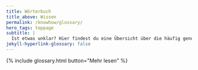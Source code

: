 ```yaml
---
title: Wörterbuch
title_above: Wissen
permalink: /knowhow/glossary/
hero_tags: toppage
subtitle: |
  Ist etwas unklar? Hier findest du eine Übersicht über die häufig genutzte Begriffe in Bezug auf INTIA.
jekyll-hyperlink-glossary: false
---
```


{% include glossary.html button="Mehr lesen" %}
